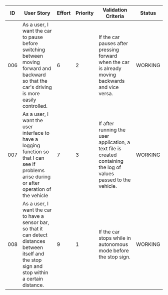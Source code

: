 | ID | User Story | Effort | Priority | Validation Criteria | Status |
|----|------------|--------|----------|---------------------|--------|
| 006 | As a user, I want the car to pause before switching between moving forward and backward so that the car's driving is more easily controlled.| 6 | 2 | If the car pauses after pressing forward when the car is already moving backwards and vice versa. | WORKING|
| 007 | As a user, I want the user interface to have a logging function so that I can see if problems arise during or after operation of the vehicle | 7 | 3 | If after running the user application, a text file is created containing the log of values passed to the vehicle. | WORKING |
| 008 | As a user, I want the car to have a sensor bar, so that it can detect distances between itself and the stop sign and stop within a certain distance. | 9 | 1 | If the car stops while in autonomous mode before the stop sign. | WORKING|
